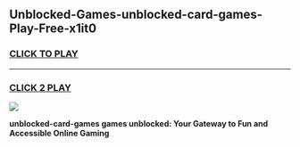 
## Unblocked-Games-unblocked-card-games-Play-Free-x1it0
<h3>
<a href="https://premium76.site?title=unblocked-card-games&ref=22A">CLICK TO PLAY</a></h3>
<hr>

<h3>
<a href="https://premium76.site?title=unblocked-card-games&ref=22A">CLICK 2 PLAY</a>
  
</h3>

<a href="https://premium76.site?title=unblocked-card-games&ref=22A"><img src="https://clearcache.store/games.png"></a>


**unblocked-card-games games unblocked: Your Gateway to Fun and Accessible Online Gaming**
